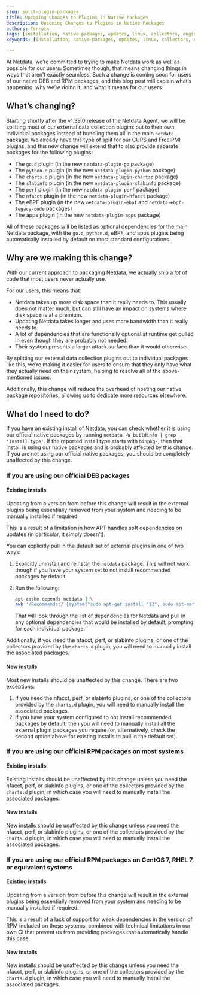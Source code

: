 ```yaml
---
slug: split-plugin-packages
title: Upcoming Chnages to Plugins in Native Packages
description: Upcoming Changes to Plugins in Native Packages
authors: ferroin
tags: [installation, native-packages, updates, linux, collectors, engineering]
keywords: [installation, native-packages, updates, linux, collectors, engineering]

---
```


At Netdata, we’re committed to trying to make Netdata work as well as possible for our users. Sometimes though,
that means changing things in ways that aren’t exactly seamless. Such a change is coming soon for users of our
native DEB and RPM packages, and this blog post will explain what’s happening, why we’re doing it, and what
it means for our users.

<!-- truncate -->

## What’s changing?

Starting shortly after the v1.39.0 release of the Netdata Agent, we will be splitting most of our external
data collection plugins out to their own individual packages instead of bundling them all in the main `netdata`
package. We already have this type of split for our CUPS and FreeIPMI plugins, and this new change will extend
that to also provide separate packages for the following plugins:

- The `go.d` plugin (in the new `netdata-plugin-go` package)
- The `python.d` plugin (in the new `netdata-plugin-python` package)
- The `charts.d` plugin (in the new `netdata-plugin-chartsd` package)
- The `slabinfo` plugin (in the new `netdata-plugin-slabinfo` package)
- The `perf` plugin (in the new `netdata-plugin-perf` package)
- The `nfacct` plugin (in the new `netdata-plugin-nfacct` package)
- The eBPF plugin (in the new `netdata-plugin-ebpf` and `netdata-ebpf-legacy-code` packages)
- The apps plugin (in the new `netdata-plugin-apps` package)

All of these packages will be listed as optional dependencies for the main Netdata package, with the `go.d`,
`python.d`, eBPF, and apps plugins being automatically installed by default on most standard configurations.

## Why are we making this change?

With our current approach to packaging Netdata, we actually ship a _lot_ of code that most users never actually use.

For our users, this means that:

- Netdata takes up more disk space than it really needs to. This usually does not matter much, but can still have
  an impact on systems where disk space is at a premium.
- Updating Netdata takes longer and uses more bandwidth than it really needs to.
- A lot of dependencies that are functionally optional at runtime get pulled in even though they are probably
  not needed.
- Their system presents a larger attack surface than it would otherwise.

By splitting our external data collection plugins out to individual packages like this, we’re making it easier
for users to ensure that they only have what they actually need on their system, helping to resolve all of the
above-mentioned issues.

Additionally, this change will reduce the overhead of hosting our native package repositories, allowing us to
dedicate more resources elsewhere.

## What do I need to do?

If you have an existing install of Netdata, you can check whether it is using our official native packages by
running `netdata -W buildinfo | grep 'Install type'`. If the reported install type starts with `binpkg-`, then
that install is using our native packages and is probably affected by this change. If you are not using our official
native packages, you should be completely unaffected by this change.

### If you are using our official DEB packages

#### Existing installs

Updating from a version from before this change will result in the external plugins being essentially removed
from your system and needing to be manually installed if required.

This is a result of a limitation in how APT handles soft dependencies on updates (in particular, it simply doesn’t).

You can explicitly pull in the default set of external plugins in one of two ways:

1.  Explicitly uninstall and reinstall the `netdata` package. This will not work though if you have your system
    set to not install recommended packages by default.
2.  Run the following:

    ```sh
    apt-cache depends netdata | \
    awk '/Recommends:/ {system("sudo apt-get install "$2"; sudo apt-mark auto "$2)}'
    ```

    That will look through the list of dependencies for Netdata and pull in any optional dependencies that would
    be installed by default, prompting for each individual package.

Additionally, if you need the nfacct, perf, or slabinfo plugins, or one of the collectors provided by the `charts.d`
plugin, you will need to manually install the associated packages.

#### New installs

Most new installs should be unaffected by this change. There are two exceptions:

1.  If you need the nfacct, perf, or slabinfo plugins, or one of the collectors provided by the `charts.d` plugin,
    you will need to manually install the associated packages.
2.  If you have your system configured to not install recommended packages by default, then you will need to
    manually install all the external plugin packages you require (or, alternatively, check the second option
    above for existing installs to pull in the default set).

### If you are using our official RPM packages on most systems

#### Existing installs

Existing installs should be unaffected by this change unless you need the nfacct, perf, or slabinfo plugins,
or one of the collectors provided by the `charts.d` plugin, in which case you will need to manually install the
associated packages.

#### New installs

New installs should be unaffected by this change unless you need the nfacct, perf, or slabinfo plugins, or one of the
collectors provided by the `charts.d` plugin, in which case you will need to manually install the associated packages.

### If you are using our official RPM packages on CentOS 7, RHEL 7, or equivalent systems

#### Existing installs

Updating from a version from before this change will result in the external plugins being essentially removed
from your system and needing to be manually installed if required.

This is a result of a lack of support for weak dependencies in the version of RPM included on these systems, combined
with technical limitations in our own CI that prevent us from providing packages that automatically handle this case.

#### New installs

New installs should be unaffected by this change unless you need the nfacct, perf, or slabinfo plugins, or one of the
collectors provided by the `charts.d` plugin, in which case you will need to manually install the associated packages.

